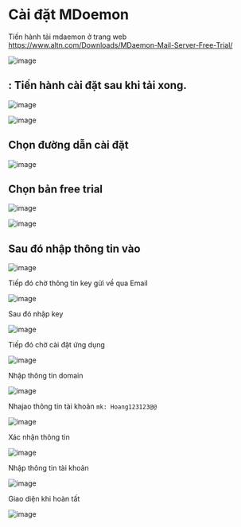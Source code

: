 # Cài đặt MDoemon
Tiến hành tải mdaemon ở trang web
https://www.altn.com/Downloads/MDaemon-Mail-Server-Free-Trial/

![image](https://user-images.githubusercontent.com/105496635/186854812-b35293c7-5858-4f2e-959b-95cab1f2cac2.png)

## : Tiến hành cài đặt sau khi tải xong.

![image](https://user-images.githubusercontent.com/95491130/185272773-8b082093-c143-489e-ac95-1cc465f2d0e1.png)

![image](https://user-images.githubusercontent.com/95491130/185272787-89f39aaf-a395-49dc-963d-5a8245535792.png)

## Chọn đường dẫn cài đặt

![image](https://user-images.githubusercontent.com/95491130/185272807-76e33770-3c8c-4739-881f-b350bdfb3055.png)

## Chọn bản free trial

![image](https://user-images.githubusercontent.com/95491130/185272827-29fd3422-d77e-4734-a114-1557447b561a.png)

![image](https://user-images.githubusercontent.com/95491130/185272845-6a319e2c-5756-491c-be4f-9da7f026a1a3.png)
## Sau đó nhập thông tin vào 

![image](https://user-images.githubusercontent.com/105496635/186855338-992991d8-7452-41dd-9999-53389a578ddd.png)

 Tiếp đó chờ thông tin key gửi về qua Email 

![image](https://user-images.githubusercontent.com/105496635/186856036-619b7bf7-69c9-462a-bbb5-7c3c0e5e8d75.png)

Sau đó nhập key

![image](https://user-images.githubusercontent.com/105496635/186856614-96b6277f-1dd3-41cc-a419-5a4dd9d0e350.png)

Tiếp đó chờ cài đặt ứng dụng

![image](https://user-images.githubusercontent.com/105496635/186856782-289f934d-32e3-40a1-9c69-032ccd192d34.png)


Nhập thông tin domain

![image](https://user-images.githubusercontent.com/105496635/186862025-e629be64-45b0-4aaf-b7ea-3b2c1d7e45c8.png) 

Nhajao thông tin tài khoản
`mk: Hoang123123@@`

![image](https://user-images.githubusercontent.com/105496635/186864343-fb82e264-d051-4881-80e2-872edc7b4220.png)


Xác nhận thông tin 

![image](https://user-images.githubusercontent.com/105496635/186867313-98c93e38-8a4e-4658-8ba1-35d9def92d1a.png)

Nhập thông tin tài khoản

![image](https://user-images.githubusercontent.com/105496635/186867577-b55d45f7-4f65-46ff-974c-9a69a922b3e2.png)


Giao diện khi hoàn tất

![image](https://user-images.githubusercontent.com/105496635/186867502-2fb8bab5-b8d6-4db9-93fc-01720a3f29ba.png)




